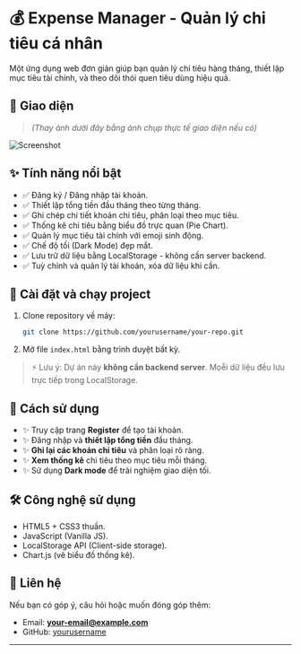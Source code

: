 # 💰 Expense Manager - Quản lý chi tiêu cá nhân

Một ứng dụng web đơn giản giúp bạn quản lý chi tiêu hàng tháng, thiết lập mục tiêu tài chính, và theo dõi thói quen tiêu dùng hiệu quả.

## 📸 Giao diện
> *(Thay ảnh dưới đây bằng ảnh chụp thực tế giao diện nếu có)*

![Screenshot](./screenshot.png)

## ✨ Tính năng nổi bật

- ✅ Đăng ký / Đăng nhập tài khoản.
- ✅ Thiết lập tổng tiền đầu tháng theo từng tháng.
- ✅ Ghi chép chi tiết khoản chi tiêu, phân loại theo mục tiêu.
- ✅ Thống kê chi tiêu bằng biểu đồ trực quan (Pie Chart).
- ✅ Quản lý mục tiêu tài chính với emoji sinh động.
- ✅ Chế độ tối (Dark Mode) đẹp mắt.
- ✅ Lưu trữ dữ liệu bằng LocalStorage - không cần server backend.
- ✅ Tuỳ chỉnh và quản lý tài khoản, xóa dữ liệu khi cần.

## 🔧 Cài đặt và chạy project

1. Clone repository về máy:
   ```bash
   git clone https://github.com/yourusername/your-repo.git
   ```
2. Mở file `index.html` bằng trình duyệt bất kỳ.

> ⚡ Lưu ý: Dự án này **không cần backend server**. Mọễi dữ liệu đều lưu trực tiếp trong LocalStorage.

## 🚀 Cách sử dụng

- ✨ Truy cập trang **Register** để tạo tài khoản.
- ✨ Đăng nhập và **thiết lập tổng tiền** đầu tháng.
- ✨ **Ghi lại các khoản chi tiêu** và phân loại rõ ràng.
- ✨ **Xem thống kê** chi tiêu theo mục tiêu mỗi tháng.
- ✨ Sử dụng **Dark mode** để trải nghiệm giao diện tối.

## 🛠️ Công nghệ sử dụng

- HTML5 + CSS3 thuần.
- JavaScript (Vanilla JS).
- LocalStorage API (Client-side storage).
- Chart.js (vẽ biểu đồ thống kê).

## 👋 Liên hệ

Nếu bạn có góp ý, câu hỏi hoặc muốn đóng góp thêm:

- Email: **your-email@example.com**
- GitHub: [yourusername](https://github.com/yourusername)

---

